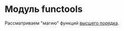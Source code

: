 # Модуль functools

Рассматриваем "магию" функций [высшего порядка](https://habr.com/ru/company/otus/blog/573164/).